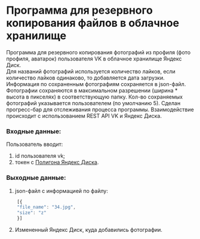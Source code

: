 # Программа для резервного копирования файлов в облачное хранилище

Программа для резервного копирования фотографий из профиля (фото профиля, аватарок) пользователя VK в облачное хранилище Яндекс Диск.  
Для названий фотографий используется количество лайков, если количество лайков одинаково, то добавляется дата загрузки.  
Информация по сохраненным фотографиям сохраняется в json-файл. Фотографии сохраняются в максимальном разрешении (ширина * высота в пикселях) в соответствующую папку. Кол-во сохраняемых фотографий указывается пользователем (по умолчанию 5).
Сделан прогресс-бар для отслеживания процесса программы. Взаимодействие происходит с использованием REST API VK и Яндекс Диска.

### Входные данные:

Пользователь вводит:
1. id пользователя vk;
2. токен с [Полигона Яндекс Диска](https://yandex.ru/dev/disk/poligon/).

### Выходные данные:

1. json-файл с информацией по файлу:
```javascript
    [{
    "file_name": "34.jpg",
    "size": "z"
    }]
```
2. Измененный Яндекс Диск, куда добавились фотографии.
​
